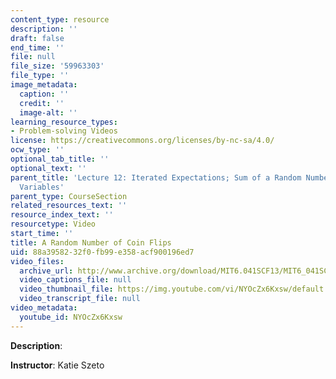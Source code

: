 ```yaml
---
content_type: resource
description: ''
draft: false
end_time: ''
file: null
file_size: '59963303'
file_type: ''
image_metadata:
  caption: ''
  credit: ''
  image-alt: ''
learning_resource_types:
- Problem-solving Videos
license: https://creativecommons.org/licenses/by-nc-sa/4.0/
ocw_type: ''
optional_tab_title: ''
optional_text: ''
parent_title: 'Lecture 12: Iterated Expectations; Sum of a Random Number of Random
  Variables'
parent_type: CourseSection
related_resources_text: ''
resource_index_text: ''
resourcetype: Video
start_time: ''
title: A Random Number of Coin Flips
uid: 88a39582-32f0-fb99-e358-acf900196ed7
video_files:
  archive_url: http://www.archive.org/download/MIT6.041SCF13/MIT6_041SCF13_Random_Number_of_Coin_Flipstake_300k.mp4
  video_captions_file: null
  video_thumbnail_file: https://img.youtube.com/vi/NYOcZx6Kxsw/default.jpg
  video_transcript_file: null
video_metadata:
  youtube_id: NYOcZx6Kxsw
---
```

**Description**:

**Instructor**: Katie Szeto